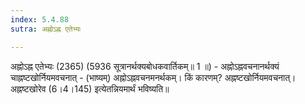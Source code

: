 ```yaml
---
index: 5.4.88
sutra: अह्नोऽह्न एतेभ्यः

---
```

 अह्नोऽह्न एतेभ्यः (2365) (5936 सूत्रानर्थक्यबोधकवार्तिकम्॥ 1 ॥) - अह्नोऽह्नवचनानर्थक्यं चाह्नष्टखोर्नियमवचनात् - (भाष्यम्) अह्नोऽह्नवचनमनर्थकम्। किं कारणम्? अह्नष्टखोर्नियमवचनात्। अह्नष्टखोरेव (6।4।145) इत्येतन्नियमार्थं भविष्यति॥ 